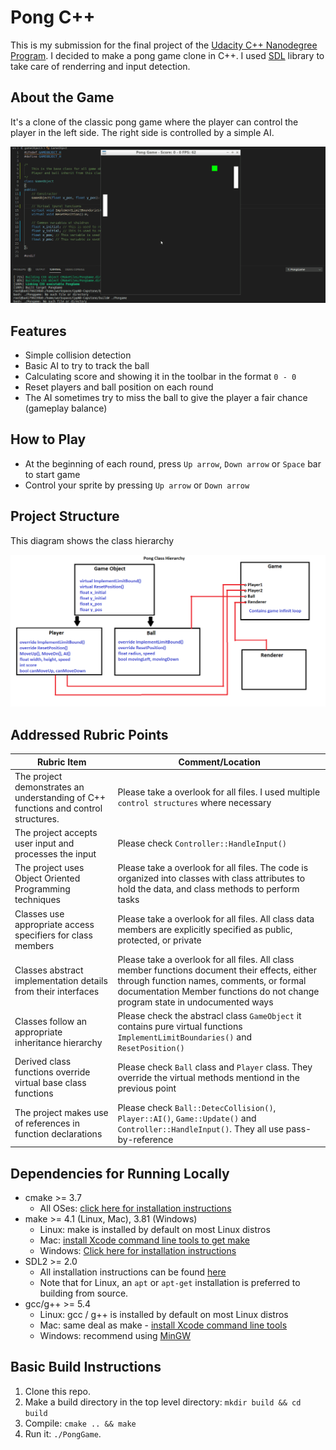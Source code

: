 # Pong C++

This is my submission for the final project of the [Udacity C++ Nanodegree Program](https://www.udacity.com/course/c-plus-plus-nanodegree--nd213). I decided to make a pong game clone in C++. I used [SDL](https://libsdl.org/download-2.0.php) library to take care of renderring and input detection.

## About the Game

It's a clone of the classic pong game where the player can control the player in the left side. The right side is controlled by a simple AI.

<img src="pong-game.gif"/>

## Features

- Simple collision detection
- Basic AI to try to track the ball
- Calculating score and showing it in the toolbar in the format `0 - 0`
- Reset players and ball position on each round
- The AI sometimes try to miss the ball to give the player a fair chance (gameplay balance)

## How to Play

- At the beginning of each round, press `Up arrow`, `Down arrow` or `Space` bar to start game
- Control your sprite by pressing `Up arrow` or `Down arrow`

## Project Structure

This diagram shows the class hierarchy

<img src="class-structure.png"/>

## Addressed Rubric Points

| Rubric Item | Comment/Location |
| --- | --- |
| The project demonstrates an understanding of C++ functions and control structures. | Please take a overlook for all files. I used multiple `control structures` where necessary |
| The project accepts user input and processes the input | Please check `Controller::HandleInput()` |
| The project uses Object Oriented Programming techniques | Please take a overlook for all files. The code is organized into classes with class attributes to hold the data, and class methods to perform tasks |
| Classes use appropriate access specifiers for class members | Please take a overlook for all files. All class data members are explicitly specified as public, protected, or private |
| Classes abstract implementation details from their interfaces | Please take a overlook for all files. All class member functions document their effects, either through function names, comments, or formal documentation Member functions do not change program state in undocumented ways |
| Classes follow an appropriate inheritance hierarchy | Please check the abstracl class `GameObject` it contains pure virtual functions `ImplementLimitBoundaries()` and `ResetPosition()` |
| Derived class functions override virtual base class functions | Please check `Ball` class and `Player` class. They override the virtual methods mentiond in the previous point |
| The project makes use of references in function declarations | Please check `Ball::DetecCollision()`,  `Player::AI()`, `Game::Update()` and `Controller::HandleInput()`. They all use pass-by-reference |


## Dependencies for Running Locally
* cmake >= 3.7
  * All OSes: [click here for installation instructions](https://cmake.org/install/)
* make >= 4.1 (Linux, Mac), 3.81 (Windows)
  * Linux: make is installed by default on most Linux distros
  * Mac: [install Xcode command line tools to get make](https://developer.apple.com/xcode/features/)
  * Windows: [Click here for installation instructions](http://gnuwin32.sourceforge.net/packages/make.htm)
* SDL2 >= 2.0
  * All installation instructions can be found [here](https://wiki.libsdl.org/Installation)
  * Note that for Linux, an `apt` or `apt-get` installation is preferred to building from source.
* gcc/g++ >= 5.4
  * Linux: gcc / g++ is installed by default on most Linux distros
  * Mac: same deal as make - [install Xcode command line tools](https://developer.apple.com/xcode/features/)
  * Windows: recommend using [MinGW](http://www.mingw.org/)

## Basic Build Instructions

1. Clone this repo.
2. Make a build directory in the top level directory: `mkdir build && cd build`
3. Compile: `cmake .. && make`
4. Run it: `./PongGame`.